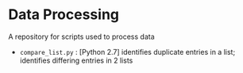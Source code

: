 # Data Processing

A repository for scripts used to process data

* `compare_list.py` : [Python 2.7] identifies duplicate entries in a list; identifies differing entries in 2 lists
